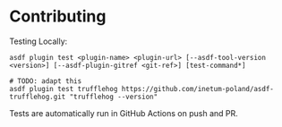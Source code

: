# Contributing

Testing Locally:

```shell
asdf plugin test <plugin-name> <plugin-url> [--asdf-tool-version <version>] [--asdf-plugin-gitref <git-ref>] [test-command*]

# TODO: adapt this
asdf plugin test trufflehog https://github.com/inetum-poland/asdf-trufflehog.git "trufflehog --version"
```

Tests are automatically run in GitHub Actions on push and PR.
